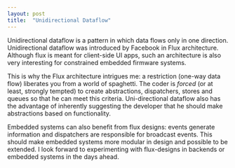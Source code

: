 ```yaml
---
layout: post
title:  "Unidirectional Dataflow"
---
```


Unidirectional dataflow is a pattern in which data flows only in one direction. Unidirectional dataflow was introduced by Facebook in Flux architecture. Although flux is meant for client-side UI apps, such an architecture is also very interesting for constrained embedded firmware systems.

This is why the Flux architecture intrigues me: a restriction (one-way data flow) liberates you from a world of spaghetti. The coder is _forced_ (or at least, strongly tempted) to create abstractions, dispatchers, stores and queues so that he can meet this criteria. Uni-directional dataflow also has the advantage of inherently suggesting the developer that he should make abstractions based on functionality. 

Embedded systems can also benefit from flux designs: events generate information and dispatchers are responsible for broadcast events. This should make embedded systems more modular in design and possible to be extended. I look forward to experimenting with flux-designs in backends or embedded systems in the days ahead.